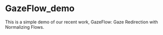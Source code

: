 # GazeFlow_demo
This is a simple demo of our recent work, GazeFlow: Gaze Redirection with Normalizing Flows.
